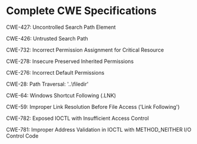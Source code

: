 

# Complete CWE Specifications

CWE-427: Uncontrolled Search Path Element

CWE-426: Untrusted Search Path

CWE-732: Incorrect Permission Assignment for Critical Resource

CWE-278: Insecure Preserved Inherited Permissions

CWE-276: Incorrect Default Permissions

CWE-28: Path Traversal: '..\filedir'

CWE-64: Windows Shortcut Following (.LNK)

CWE-59: Improper Link Resolution Before File Access ('Link Following')

CWE-782: Exposed IOCTL with Insufficient Access Control

CWE-781: Improper Address Validation in IOCTL with METHOD_NEITHER I/O Control Code